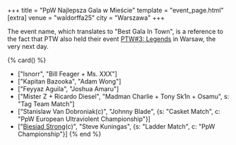 +++
title = "PpW Najlepsza Gala w Mieście"
template = "event_page.html"
[extra]
venue = "waldorffa25"
city = "Warszawa"
+++

The event name, which translates to "Best Gala In Town", is a reference to the fact that PTW also held their event [PTW#3: Legends](@/e/2022-11-26-ptw-3-legends.md) in Warsaw, the very next day.

{% card() %}
- ["Isnorr", "Bill Feager + Ms. XXX"]
- ["Kapitan Bazooka", "Adam Wong"]
- ["Feyyaz Aguila", "Joshua Amaru"]
- ["Mister Z + Ricardo Diesel", "Madman Charlie + Tony Sk1n + Osamu", s: "Tag Team Match"]
- ["Stanislaw Van Dobroniak(c)", "Johnny Blade", {s: "Casket Match", c: "PpW European Ultraviolent Championship"}]
- ["[Biesiad Strong](@/w/biesiad.md)(c)", "Steve Kuningas", {s: "Ladder Match", c: "PpW Championship"}]
{% end %}
